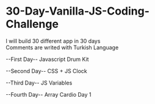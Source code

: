 # 30-Day-Vanilla-JS-Coding-Challenge
I will build 30 different app in 30 days </br>
Comments are writed with Turkish Language

--First Day--
Javascript Drum Kit

--Second Day--
CSS + JS Clock

--Third Day--
JS Variables

--Fourth Day--
Array Cardio Day 1
